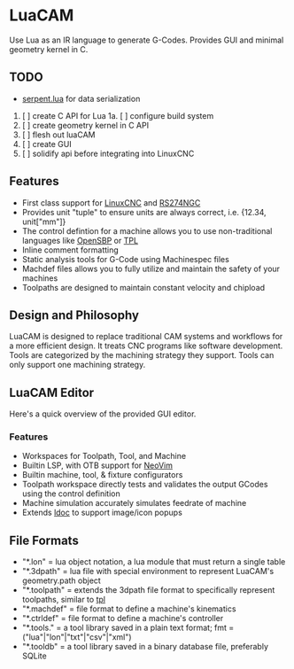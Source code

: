 
# LuaCAM
Use Lua as an IR language to generate G-Codes.
Provides GUI and minimal geometry kernel in C.

## TODO
- [serpent.lua](https://luarocks.org/modules/paulclinger/serpent) for data serialization
1. [ ] create C API for Lua
  1a. [ ] configure build system
2. [ ] create geometry kernel in C API
3. [ ] flesh out luaCAM
4. [ ] create GUI
5. [ ] solidify api before integrating into LinuxCNC


## Features
- First class support for [LinuxCNC](https://linuxcnc.org/docs/html/gcode/) and [RS274NGC](https://www.nist.gov/publications/nist-rs274ngc-interpreter-version-3)
- Provides unit "tuple" to ensure units are always correct, i.e. {12.34, unit["mm"]}
- The control defintion for a machine allows you to use non-traditional languages like [OpenSBP](https://www.opensbp.com/https://www.opensbp.com/https://www.opensbp.com/) or [TPL](https://tplang.org/)
- Inline comment formatting
- Static analysis tools for G-Code using Machinespec files
- Machdef files allows you to fully utilize and maintain the safety of your machines
- Toolpaths are designed to maintain constant velocity and chipload


## Design and Philosophy
LuaCAM is designed to replace traditional CAM systems and workflows for a more efficient design.
It treats CNC programs like software development.
Tools are categorized by the machining strategy they support. Tools can only support one machining strategy.


## LuaCAM Editor
Here's a quick overview of the provided GUI editor.

### Features
- Workspaces for Toolpath, Tool, and Machine
- Builtin LSP, with OTB support for [NeoVim](http://neovim.io/)
- Builtin machine, tool, & fixture configurators
- Toolpath workspace directly tests and validates the output GCodes using the control definition
- Machine simulation accurately simulates feedrate of machine
- Extends [ldoc](https://github.com/lunarmodules/ldoc) to support image/icon popups


## File Formats
- "*.lon" = lua object notation, a lua module that must return a single table
- "*.3dpath" = lua file with special environment to represent LuaCAM's geometry.path object
- "*.toolpath" = extends the 3dpath file format to specifically represent toolpaths, similar to [tpl](https://tplang.org/)
- "*.machdef" = file format to define a machine's kinematics
- "*.ctrldef" = file format to define a machine's controller
- "*.tools.<fmt>" = a tool library saved in a plain text format; fmt = ("lua"|"lon"|"txt"|"csv"|"xml")
- "*.tooldb" = a tool library saved in a binary database file, preferably SQLite

